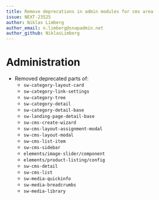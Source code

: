 ```yaml
---
title: Remove deprecations in admin modules for cms area
issue: NEXT-23525
author: Niklas Limberg
author_email: n.limberg@snapadmin.net
author_github: NiklasLimberg
---
```

# Administration
* Removed deprecated parts of:
    * `sw-category-layout-card`
    * `sw-category-link-settings`
    * `sw-category-tree`
    * `sw-category-detail`
    * `sw-category-detail-base`
    * `sw-landing-page-detail-base`
    * `sw-cms-create-wizard`
    * `sw-cms-layout-assignment-modal`
    * `sw-cms-layout-modal`
    * `sw-cms-list-item`
    * `sw-cms-sidebar`
    * `elements/image-slider/component`
    * `elements/product-listing/config`
    * `sw-cms-detail`
    * `sw-cms-list`
    * `sw-media-quickinfo`
    * `sw-media-breadcrumbs`
    * `sw-media-library`
